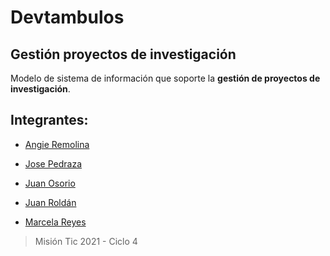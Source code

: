 # Devtambulos

## Gestión proyectos de investigación

Modelo de sistema de información que soporte la **gestión de proyectos de investigación**.

##  Integrantes:

- [Angie Remolina](https://github.com/AngieRemolina)

- [Jose Pedraza](https://github.com/joalpe13)

- [Juan Osorio](https://github.com/jfelipeo)

- [Juan Roldán](https://github.com/JuanPabloRP)

- [Marcela Reyes](https://github.com/mreyesq)

>Misión Tic 2021 - Ciclo 4 

